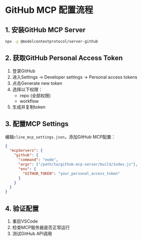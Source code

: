 # GitHub MCP 配置流程

## 1. 安装GitHub MCP Server
```bash
npx -y @modelcontextprotocol/server-github
```

## 2. 获取GitHub Personal Access Token
1. 登录GitHub
2. 进入Settings -> Developer settings -> Personal access tokens
3. 点击Generate new token
4. 选择以下权限：
   - repo (全部权限)
   - workflow
5. 生成并复制token

## 3. 配置MCP Settings
编辑`cline_mcp_settings.json`，添加GitHub MCP配置：
```json
{
  "mcpServers": {
    "github": {
      "command": "node",
      "args": ["/path/to/github-mcp-server/build/index.js"],
      "env": {
        "GITHUB_TOKEN": "your_personal_access_token"
      }
    }
  }
}
```

## 4. 验证配置
1. 重启VSCode
2. 检查MCP服务器是否正常运行
3. 测试GitHub API调用
